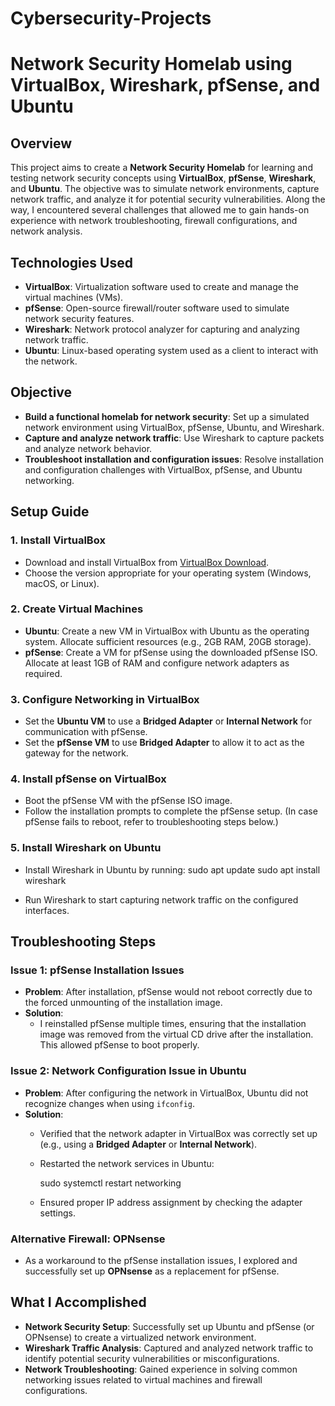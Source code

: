 # Cybersecurity-Projects
# Network Security Homelab using VirtualBox, Wireshark, pfSense, and Ubuntu

## Overview
This project aims to create a **Network Security Homelab** for learning and testing network security concepts using **VirtualBox**, **pfSense**, **Wireshark**, and **Ubuntu**. The objective was to simulate network environments, capture network traffic, and analyze it for potential security vulnerabilities. Along the way, I encountered several challenges that allowed me to gain hands-on experience with network troubleshooting, firewall configurations, and network analysis.

## Technologies Used
- **VirtualBox**: Virtualization software used to create and manage the virtual machines (VMs).
- **pfSense**: Open-source firewall/router software used to simulate network security features.
- **Wireshark**: Network protocol analyzer for capturing and analyzing network traffic.
- **Ubuntu**: Linux-based operating system used as a client to interact with the network.

## Objective
- **Build a functional homelab for network security**: Set up a simulated network environment using VirtualBox, pfSense, Ubuntu, and Wireshark.
- **Capture and analyze network traffic**: Use Wireshark to capture packets and analyze network behavior.
- **Troubleshoot installation and configuration issues**: Resolve installation and configuration challenges with VirtualBox, pfSense, and Ubuntu networking.

## Setup Guide

### 1. Install VirtualBox
   - Download and install VirtualBox from [VirtualBox Download](https://www.virtualbox.org/).
   - Choose the version appropriate for your operating system (Windows, macOS, or Linux).

### 2. Create Virtual Machines
   - **Ubuntu**: Create a new VM in VirtualBox with Ubuntu as the operating system. Allocate sufficient resources (e.g., 2GB RAM, 20GB storage).
   - **pfSense**: Create a VM for pfSense using the downloaded pfSense ISO. Allocate at least 1GB of RAM and configure network adapters as required.

### 3. Configure Networking in VirtualBox
   - Set the **Ubuntu VM** to use a **Bridged Adapter** or **Internal Network** for communication with pfSense.
   - Set the **pfSense VM** to use **Bridged Adapter** to allow it to act as the gateway for the network.

### 4. Install pfSense on VirtualBox
   - Boot the pfSense VM with the pfSense ISO image.
   - Follow the installation prompts to complete the pfSense setup. (In case pfSense fails to reboot, refer to troubleshooting steps below.)

### 5. Install Wireshark on Ubuntu
   - Install Wireshark in Ubuntu by running:
     sudo apt update
     sudo apt install wireshark
   
   - Run Wireshark to start capturing network traffic on the configured interfaces.

## Troubleshooting Steps

### Issue 1: pfSense Installation Issues
- **Problem**: After installation, pfSense would not reboot correctly due to the forced unmounting of the installation image.
- **Solution**: 
   - I reinstalled pfSense multiple times, ensuring that the installation image was removed from the virtual CD drive after the installation. This allowed pfSense to boot properly.

### Issue 2: Network Configuration Issue in Ubuntu
- **Problem**: After configuring the network in VirtualBox, Ubuntu did not recognize changes when using `ifconfig`.
- **Solution**: 
   - Verified that the network adapter in VirtualBox was correctly set up (e.g., using a **Bridged Adapter** or **Internal Network**).
   - Restarted the network services in Ubuntu:
   
     sudo systemctl restart networking
 
   - Ensured proper IP address assignment by checking the adapter settings.

### Alternative Firewall: OPNsense
- As a workaround to the pfSense installation issues, I explored and successfully set up **OPNsense** as a replacement for pfSense.

## What I Accomplished
- **Network Security Setup**: Successfully set up Ubuntu and pfSense (or OPNsense) to create a virtualized network environment.
- **Wireshark Traffic Analysis**: Captured and analyzed network traffic to identify potential security vulnerabilities or misconfigurations.
- **Network Troubleshooting**: Gained experience in solving common networking issues related to virtual machines and firewall configurations.

## 

